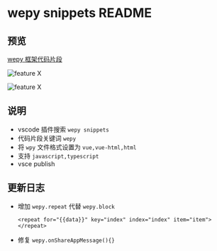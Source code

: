 # wepy snippets README

## 预览

[wepy 框架代码片段](https://github.com/wleven/wepy-snippets)

![feature X](https://raw.githubusercontent.com/wleven/wepy-snippets/master/images/1.png)

![feature X](https://raw.githubusercontent.com/wleven/wepy-snippets/master/images/2.png)

## 说明

* vscode 插件搜索 `wepy snippets`
* 代码片段关键词 `wepy`
* 将 `wpy` 文件格式设置为 `vue,vue-html,html`
* 支持 `javascript,typescript`
* vsce publish


## 更新日志

* 增加 `wepy.repeat` 代替 `wepy.block`

  ```
  <repeat for="{{data}}" key="index" index="index" item="item">
  </repeat>
  ```
* 修复 `wepy.onShareAppMessage(){}`